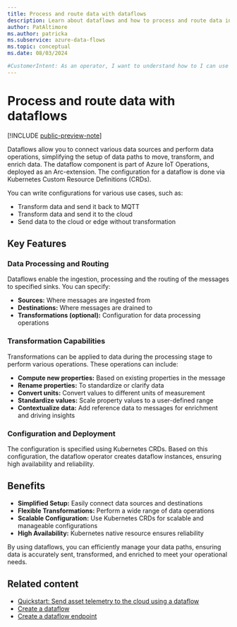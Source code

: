 ```yaml
---
title: Process and route data with dataflows
description: Learn about dataflows and how to process and route data in Azure IoT Operations.
author: PatAltimore
ms.author: patricka
ms.subservice: azure-data-flows
ms.topic: conceptual
ms.date: 08/03/2024

#CustomerIntent: As an operator, I want to understand how to I can use dataflows connect data sources.
---
```


# Process and route data with dataflows

[!INCLUDE [public-preview-note](../includes/public-preview-note.md)]

Dataflows allow you to connect various data sources and perform data operations, simplifying the setup of data paths to move, transform, and enrich data. The dataflow component is part of Azure IoT Operations, deployed as an Arc-extension. The configuration for a dataflow is done via Kubernetes Custom Resource Definitions (CRDs).

You can write configurations for various use cases, such as:

- Transform data and send it back to MQTT
- Transform data and send it to the cloud
- Send data to the cloud or edge without transformation

## Key Features

### Data Processing and Routing

Dataflows enable the ingestion, processing and the routing of the messages to specified sinks. You can specify:

- **Sources:** Where messages are ingested from
- **Destinations:** Where messages are drained to
- **Transformations (optional):** Configuration for data processing operations

### Transformation Capabilities

Transformations can be applied to data during the processing stage to perform various operations. These operations can include:

- **Compute new properties:** Based on existing properties in the message
- **Rename properties:** To standardize or clarify data
- **Convert units:** Convert values to different units of measurement
- **Standardize values:** Scale property values to a user-defined range
- **Contextualize data:** Add reference data to messages for enrichment and driving insights

### Configuration and Deployment

The configuration is specified using Kubernetes CRDs. Based on this configuration, the dataflow operator creates dataflow instances, ensuring high availability and reliability.

## Benefits

- **Simplified Setup:** Easily connect data sources and destinations
- **Flexible Transformations:** Perform a wide range of data operations
- **Scalable Configuration:** Use Kubernetes CRDs for scalable and manageable configurations
- **High Availability:** Kubernetes native resource ensures reliability

By using dataflows, you can efficiently manage your data paths, ensuring data is accurately sent, transformed, and enriched to meet your operational needs.

## Related content

- [Quickstart: Send asset telemetry to the cloud using a dataflow](../get-started-end-to-end-sample/quickstart-upload-telemetry-to-cloud.md)
- [Create a dataflow](howto-create-dataflow.md)
- [Create a dataflow endpoint](howto-configure-dataflow-endpoint.md)
